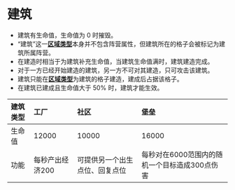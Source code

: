 # 建筑

- 建筑有生命值，生命值为 0 时摧毁。
- “建筑”这一[**区域类型**](../map/placetype)本身并不包含阵营属性，但建筑所在的格子会被标记为建筑所属阵营。
- 在建造时相当于为建筑补充生命值，当建筑生命值满时，建筑建造完成。
- 对于一方已经开始建造的建筑，另一方不可对其建造，只可攻击该建筑。
- 建筑只能在[**区域类型**](../map/placetype)为建筑的格子建造，建成后占据该格子。
- 在建筑已建成且生命值大于 50% 时，建筑才能生效。

| 建筑类型 | 工厂            | 社区                           | 堡垒                                          |
| :------- | :-------------- | :----------------------------- | :-------------------------------------------- |
| 生命值   | 12000           | 10000                          | 16000                                         |
| 功能     | 每秒产出经济200 | 可提供另一个出生点位、回复点位 | 每秒对在6000范围内的随机一个目标造成300点伤害 |